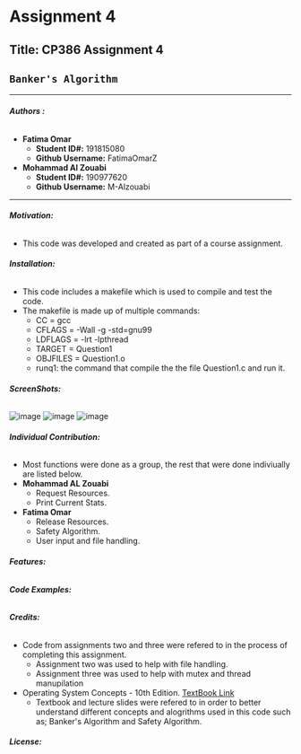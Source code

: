 # Assignment 4

## Title: CP386 Assignment 4 
## `Banker's Algorithm`

***********************************
 ###### ***Authors :***
  - **Fatima Omar** 
      - **Student ID#:** 191815080 
      - **Github Username:** FatimaOmarZ
  - **Mohammad Al Zouabi**
      - **Student ID#:** 190977620
      - **Github Username:** M-Alzouabi
***********************************
###### ***Motivation:***
  - This code was developed and created as part of a course assignment.


###### ***Installation:***
  - This code includes a makefile which is used to compile and test the code.
  - The makefile is made up of multiple commands:
      - CC = gcc
      - CFLAGS = -Wall -g -std=gnu99
      - LDFLAGS = -lrt -lpthread
      - TARGET = Question1  
      - OBJFILES = Question1.o 
      - runq1: the command that compile the the file Question1.c and run it.


###### ***ScreenShots:***
![image](https://user-images.githubusercontent.com/64826345/127723944-5cdddbed-e8f6-4b1e-834e-56c17933336c.png)
![image](https://user-images.githubusercontent.com/64826345/127723994-137051fe-bc49-45af-98bb-8240d212148e.png)
![image](https://user-images.githubusercontent.com/64826345/127724112-50c7b017-602b-401c-9d1b-a6aa39b77eb7.png)


###### ***Individual Contribution:***
  - Most functions were done as a group, the rest that were done indiviually are listed below.
  - **Mohammad AL Zouabi**
     - Request Resources.
     - Print Current Stats.  
  - **Fatima Omar**
     - Release Resources.
     - Safety Algorithm.
     - User input and file handling.

###### ***Features:***


###### ***Code Examples:***


###### ***Credits:***
  - Code from assignments two and three were refered to in the process of completing this assignment.
     - Assignment two was used to help with file handling.
     - Assignment three was used to help with mutex and thread manupilation  
  - Operating System Concepts - 10th Edition. [TextBook Link](https://codex.cs.yale.edu/avi/os-book/OS10/index.html)
     - Textbook and lecture slides were refered to in order to better understand different concepts and alogrithms used in this code such as; Banker's Algorithm and Safety Algorithm.

###### ***License:***

